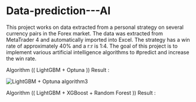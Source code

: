 # Data-prediction---AI
This project works on data extracted from a personal strategy on several currency pairs in the Forex market. 
The data was extracted from MetaTrader 4 and automatically imported into Excel. 
The strategy has a win rate of approximately 40% and a r:r is 1:4. The goal of this project is to implement various artificial intelligence algorithms to #predict and increase the win rate.






Algorithm (( LightGBM + Optuna )) Result :

![LightGBM + Optuna algorithm3](https://github.com/user-attachments/assets/83566fb5-b14d-472c-a42c-b85817ad1c54)





Algorithm (( LightGBM +  XGBoost  + Random Forest )) Result :
